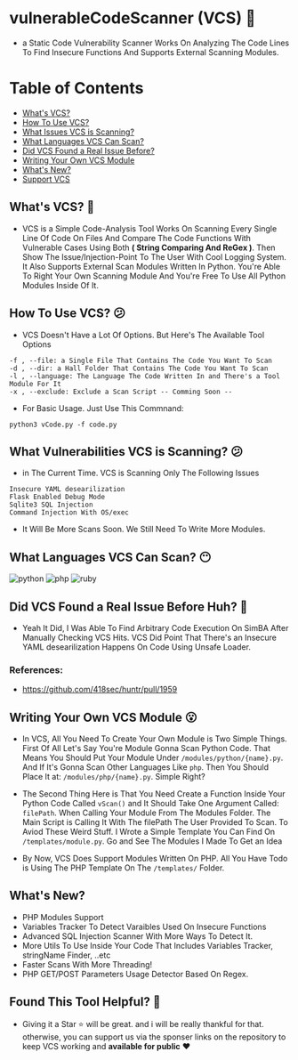 # vulnerableCodeScanner (VCS) :dizzy:
- a Static Code Vulnerability Scanner Works On Analyzing The Code Lines To Find Insecure Functions And Supports External Scanning Modules.

Table of Contents
=================

- [What's VCS?](#whats-vcs-thinking)
- [How To Use VCS?](#how-to-use-vcs-confused)
- [What Issues VCS is Scanning?](#what-vulnerabilities-vcs-is-scanning-confused)
- [What Languages VCS Can Scan?](#what-languages-vcs-can-scan-no_mouth)
- [Did VCS Found a Real Issue Before?](#did-vcs-found-a-real-issue-before-huh-yawning_face)
- [Writing Your Own VCS Module](#writing-your-own-vcs-module-open_mouth)
- [What's New?](#whats-new)
- [Support VCS](#found-this-tool-helpful-heartbeat)

## What's VCS? :thinking:
- VCS is a Simple Code-Analysis Tool Works On Scanning Every Single Line Of Code On Files And Compare The Code Functions With Vulnerable Cases Using Both **( String Comparing And ReGex )**. Then Show The Issue/Injection-Point To The User With Cool Logging System. It Also Supports External Scan Modules Written In Python. You're Able To Right Your Own Scanning Module And You're Free To Use All Python Modules Inside Of It. 

## How To Use VCS? :confused:
- VCS Doesn't Have a Lot Of Options. But Here's The Available Tool Options

```
-f , --file: a Single File That Contains The Code You Want To Scan
-d , --dir: a Hall Folder That Contains The Code You Want To Scan
-l , --language: The Language The Code Written In and There's a Tool Module For It
-x , --exclude: Exclude a Scan Script -- Comming Soon --
```
- For Basic Usage. Just Use This Commnand:
```
python3 vCode.py -f code.py
```

## What Vulnerabilities VCS is Scanning? :confused:
- in The Current Time. VCS is Scanning Only The Following Issues
```
Insecure YAML desearilization
Flask Enabled Debug Mode
Sqlite3 SQL Injection
Command Injection With OS/exec
```
- It Will Be More Scans Soon. We Still Need To Write More Modules.

## What Languages VCS Can Scan? :no_mouth:
![python](https://github.com/abranhe/programming-languages-logos/blob/master/src/python/python_32x32.png?raw=true)
![php](https://github.com/abranhe/programming-languages-logos/blob/master/src/php/php_32x32.png?raw=true)
![ruby](https://github.com/abranhe/programming-languages-logos/blob/master/src/ruby/ruby_32x32.png?raw=true)

## Did VCS Found a Real Issue Before Huh? :yawning_face:
- Yeah It Did, I Was Able To Find Arbitrary Code Execution On SimBA After Manually Checking VCS Hits. VCS Did Point That There's an Insecure YAML desearilization Happens On Code Using Unsafe Loader.

### References:
- https://github.com/418sec/huntr/pull/1959

## Writing Your Own VCS Module :open_mouth:
- In VCS, All You Need To Create Your Own Module is Two Simple Things. First Of All Let's Say You're Module Gonna Scan Python Code. That Means You Should Put Your Module Under `/modules/python/{name}.py`. And If It's Gonna Scan Other Languages Like `php`. Then You Should Place It at: `/modules/php/{name}.py`. Simple Right?

- The Second Thing Here is That You Need Create a Function Inside Your Python Code Called `vScan()` and It Should Take One Argument Called: `filePath`. When Calling Your Module From The Modules Folder. The Main Script is Calling It With The filePath The User Provided To Scan. To Aviod These Weird Stuff. I Wrote a Simple Template You Can Find On `/templates/module.py`. Go and See The Modules I Made To Get an Idea

- By Now, VCS Does Support Modules Written On PHP. All You Have Todo is Using The PHP Template On The `/templates/` Folder.

## What's New?
- PHP Modules Support
- Variables Tracker To Detect Varaibles Used On Insecure Functions
- Advanced SQL Injection Scanner With More Ways To Detect It.
- More Utils To Use Inside Your Code That Includes Variables Tracker, stringName Finder, ..etc
- Faster Scans With More Threading!
- PHP GET/POST Parameters Usage Detector Based On Regex.

## Found This Tool Helpful? :heartbeat:
- Giving it a Star :star: will be great. and i will be really thankful for that. otherwise, you can support us via the sponser links on the repository to keep VCS working and **available for public** :heart: 

